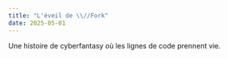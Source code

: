 ```yaml
---
title: "L'éveil de \\//Fork"
date: 2025-05-01
---
```


Une histoire de cyberfantasy où les lignes de code prennent vie.
